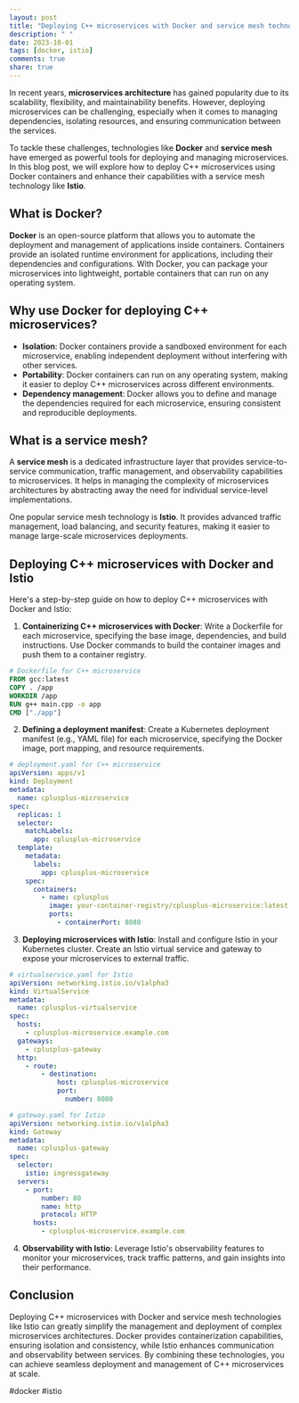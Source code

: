 ```yaml
---
layout: post
title: "Deploying C++ microservices with Docker and service mesh technologies like Istio"
description: " "
date: 2023-10-01
tags: [docker, istio]
comments: true
share: true
---
```


In recent years, **microservices architecture** has gained popularity due to its scalability, flexibility, and maintainability benefits. However, deploying microservices can be challenging, especially when it comes to managing dependencies, isolating resources, and ensuring communication between the services. 

To tackle these challenges, technologies like **Docker** and **service mesh** have emerged as powerful tools for deploying and managing microservices. In this blog post, we will explore how to deploy C++ microservices using Docker containers and enhance their capabilities with a service mesh technology like **Istio**.

## What is Docker?

**Docker** is an open-source platform that allows you to automate the deployment and management of applications inside containers. Containers provide an isolated runtime environment for applications, including their dependencies and configurations. With Docker, you can package your microservices into lightweight, portable containers that can run on any operating system.

## Why use Docker for deploying C++ microservices?

- **Isolation**: Docker containers provide a sandboxed environment for each microservice, enabling independent deployment without interfering with other services.
- **Portability**: Docker containers can run on any operating system, making it easier to deploy C++ microservices across different environments.
- **Dependency management**: Docker allows you to define and manage the dependencies required for each microservice, ensuring consistent and reproducible deployments.

## What is a service mesh?

A **service mesh** is a dedicated infrastructure layer that provides service-to-service communication, traffic management, and observability capabilities to microservices. It helps in managing the complexity of microservices architectures by abstracting away the need for individual service-level implementations.

One popular service mesh technology is **Istio**. It provides advanced traffic management, load balancing, and security features, making it easier to manage large-scale microservices deployments.

## Deploying C++ microservices with Docker and Istio

Here's a step-by-step guide on how to deploy C++ microservices with Docker and Istio:

1. **Containerizing C++ microservices with Docker**: Write a Dockerfile for each microservice, specifying the base image, dependencies, and build instructions. Use Docker commands to build the container images and push them to a container registry.

```Dockerfile
# Dockerfile for C++ microservice
FROM gcc:latest
COPY . /app
WORKDIR /app
RUN g++ main.cpp -o app
CMD ["./app"]
```

2. **Defining a deployment manifest**: Create a Kubernetes deployment manifest (e.g., YAML file) for each microservice, specifying the Docker image, port mapping, and resource requirements.

```yaml
# deployment.yaml for C++ microservice
apiVersion: apps/v1
kind: Deployment
metadata:
  name: cplusplus-microservice
spec:
  replicas: 1
  selector:
    matchLabels:
      app: cplusplus-microservice
  template:
    metadata:
      labels:
        app: cplusplus-microservice
    spec:
      containers:
        - name: cplusplus
          image: your-container-registry/cplusplus-microservice:latest
          ports:
            - containerPort: 8080
```

3. **Deploying microservices with Istio**: Install and configure Istio in your Kubernetes cluster. Create an Istio virtual service and gateway to expose your microservices to external traffic.

```yaml
# virtualservice.yaml for Istio
apiVersion: networking.istio.io/v1alpha3
kind: VirtualService
metadata:
  name: cplusplus-virtualservice
spec:
  hosts:
    - cplusplus-microservice.example.com
  gateways:
    - cplusplus-gateway
  http:
    - route:
        - destination:
            host: cplusplus-microservice
            port:
              number: 8080
```

```yaml
# gateway.yaml for Istio
apiVersion: networking.istio.io/v1alpha3
kind: Gateway
metadata:
  name: cplusplus-gateway
spec:
  selector:
    istio: ingressgateway
  servers:
    - port:
        number: 80
        name: http
        protocol: HTTP
      hosts:
        - cplusplus-microservice.example.com
```

4. **Observability with Istio**: Leverage Istio's observability features to monitor your microservices, track traffic patterns, and gain insights into their performance.

## Conclusion

Deploying C++ microservices with Docker and service mesh technologies like Istio can greatly simplify the management and deployment of complex microservices architectures. Docker provides containerization capabilities, ensuring isolation and consistency, while Istio enhances communication and observability between services. By combining these technologies, you can achieve seamless deployment and management of C++ microservices at scale.

#docker #istio